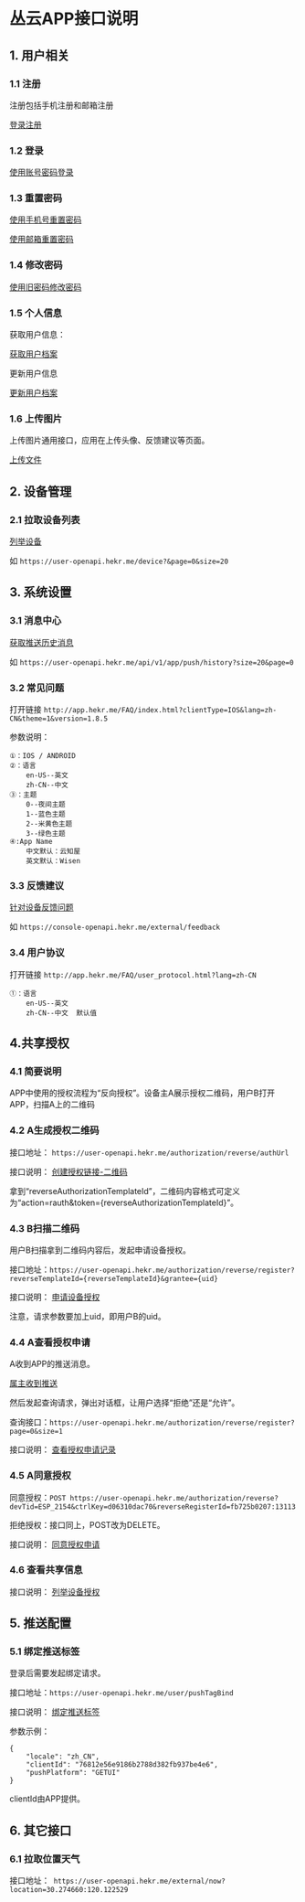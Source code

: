 # 丛云APP接口说明



## 1. 用户相关

### 1.1 注册

注册包括手机注册和邮箱注册

[登录注册](http://docs.hekr.me/v4/%E4%BA%91%E7%AB%AFAPI/%E7%99%BB%E5%BD%95%E6%B3%A8%E5%86%8C/)

### 1.2 登录

[使用账号密码登录](http://docs.hekr.me/v4/%E4%BA%91%E7%AB%AFAPI/%E7%99%BB%E5%BD%95%E6%B3%A8%E5%86%8C/#%E4%BD%BF%E7%94%A8%E8%B4%A6%E5%8F%B7%E5%AF%86%E7%A0%81%E7%99%BB%E5%BD%95)

### 1.3 重置密码

[使用手机号重置密码](http://docs.hekr.me/v4/%E4%BA%91%E7%AB%AFAPI/%E7%99%BB%E5%BD%95%E6%B3%A8%E5%86%8C/#%E4%BD%BF%E7%94%A8%E6%89%8B%E6%9C%BA%E5%8F%B7%E9%87%8D%E7%BD%AE%E5%AF%86%E7%A0%81)

[使用邮箱重置密码](http://docs.hekr.me/v4/%E4%BA%91%E7%AB%AFAPI/%E7%99%BB%E5%BD%95%E6%B3%A8%E5%86%8C/#%E4%BD%BF%E7%94%A8%E9%82%AE%E7%AE%B1%E9%87%8D%E7%BD%AE%E5%AF%86%E7%A0%81)

### 1.4 修改密码

[使用旧密码修改密码](http://docs.hekr.me/v4/%E4%BA%91%E7%AB%AFAPI/%E7%99%BB%E5%BD%95%E6%B3%A8%E5%86%8C/#%E4%BD%BF%E7%94%A8%E6%97%A7%E5%AF%86%E7%A0%81%E4%BF%AE%E6%94%B9%E5%AF%86%E7%A0%81)

### 1.5 个人信息

获取用户信息：

[获取用户档案](http://docs.hekr.me/v4/%E4%BA%91%E7%AB%AFAPI/%E7%94%A8%E6%88%B7API/#%E8%8E%B7%E5%8F%96%E7%94%A8%E6%88%B7%E6%A1%A3%E6%A1%88)

更新用户信息

[更新用户档案](http://docs.hekr.me/v4/%E4%BA%91%E7%AB%AFAPI/%E7%94%A8%E6%88%B7API/#%E6%9B%B4%E6%96%B0%E7%94%A8%E6%88%B7%E6%A1%A3%E6%A1%88)

### 1.6 上传图片

上传图片通用接口，应用在上传头像、反馈建议等页面。

[上传文件](http://docs.hekr.me/v4/%E4%BA%91%E7%AB%AFAPI/%E6%96%87%E4%BB%B6%E5%AD%98%E5%82%A8/#%E4%B8%8A%E4%BC%A0%E6%96%87%E4%BB%B6)

## 2. 设备管理

### 2.1 拉取设备列表

[列举设备](http://docs.hekr.me/v4/%E4%BA%91%E7%AB%AFAPI/%E8%AE%BE%E5%A4%87%E7%AE%A1%E7%90%86/#%E5%88%97%E4%B8%BE%E8%AE%BE%E5%A4%87)

如 ` https://user-openapi.hekr.me/device?&page=0&size=20 `

## 3. 系统设置

### 3.1 消息中心

[获取推送历史消息](http://docs.hekr.me/v4/%E4%BA%91%E7%AB%AFAPI/%E7%94%A8%E6%88%B7API/#%E8%8E%B7%E5%8F%96%E6%8E%A8%E9%80%81%E5%8E%86%E5%8F%B2%E6%B6%88%E6%81%AF)


如  `https://user-openapi.hekr.me/api/v1/app/push/history?size=20&page=0 `

### 3.2 常见问题

打开链接  `http://app.hekr.me/FAQ/index.html?clientType=IOS&lang=zh-CN&theme=1&version=1.8.5 `

参数说明：

```
①：IOS / ANDROID  
②：语言
    en-US--英文    
    zh-CN--中文    
③：主题
    0--夜间主题    
    1--蓝色主题    
    2--米黄色主题  
    3--绿色主题
④:App Name
    中文默认：云知屋
    英文默认：Wisen
```



### 3.3 反馈建议

[针对设备反馈问题](http://docs.hekr.me/v4/%E4%BA%91%E7%AB%AFAPI/%E4%BC%81%E4%B8%9AAPI/#%E9%92%88%E5%AF%B9%E8%AE%BE%E5%A4%87%E5%8F%8D%E9%A6%88%E9%97%AE%E9%A2%98)


如 ` https://console-openapi.hekr.me/external/feedback `

### 3.4 用户协议

打开链接  `http://app.hekr.me/FAQ/user_protocol.html?lang=zh-CN` 

```
①：语言    
    en-US--英文    
    zh-CN--中文  默认值   

```



## 4.共享授权

### 4.1 简要说明

APP中使用的授权流程为“反向授权”。设备主A展示授权二维码，用户B打开APP，扫描A上的二维码

### 4.2 A生成授权二维码

接口地址： ` https://user-openapi.hekr.me/authorization/reverse/authUrl `

接口说明：
[创建授权链接-二维码](http://docs.hekr.me/v4/%E4%BA%91%E7%AB%AFAPI/%E8%AE%BE%E5%A4%87%E6%8E%88%E6%9D%83/#%E5%88%9B%E5%BB%BA%E6%8E%88%E6%9D%83%E9%93%BE%E6%8E%A5%E4%BA%8C%E7%BB%B4%E7%A0%81)


拿到“reverseAuthorizationTemplateId”，二维码内容格式可定义为“action=rauth&token={reverseAuthorizationTemplateId}”。

### 4.3 B扫描二维码

用户B扫描拿到二维码内容后，发起申请设备授权。

接口地址：`https://user-openapi.hekr.me/authorization/reverse/register?reverseTemplateId={reverseTemplateId}&grantee={uid} `

接口说明：
[申请设备授权](http://docs.hekr.me/v4/%E4%BA%91%E7%AB%AFAPI/%E8%AE%BE%E5%A4%87%E6%8E%88%E6%9D%83/#%E7%94%B3%E8%AF%B7%E8%AE%BE%E5%A4%87%E6%8E%88%E6%9D%83)

注意，请求参数要加上uid，即用户B的uid。

### 4.4 A查看授权申请

A收到APP的推送消息。

[属主收到推送](http://docs.hekr.me/v4/%E4%BA%91%E7%AB%AFAPI/%E6%8E%A8%E9%80%81%E6%B6%88%E6%81%AF/#%E7%94%B3%E8%AF%B7%E7%94%A8%E6%88%B7%E6%89%AB%E6%8F%8F%E6%8E%88%E6%9D%83%E7%A0%81%E5%B1%9E%E4%B8%BB%E6%94%B6%E5%88%B0%E6%8E%A8%E9%80%81)


然后发起查询请求，弹出对话框，让用户选择“拒绝”还是“允许”。

查询接口：`https://user-openapi.hekr.me/authorization/reverse/register?page=0&size=1  `

接口说明：
[查看授权申请记录](http://docs.hekr.me/v4/%E4%BA%91%E7%AB%AFAPI/%E8%AE%BE%E5%A4%87%E6%8E%88%E6%9D%83/#%E6%9F%A5%E7%9C%8B%E6%8E%88%E6%9D%83%E7%94%B3%E8%AF%B7%E8%AE%B0%E5%BD%95)

### 4.5 A同意授权

同意授权：` POST https://user-openapi.hekr.me/authorization/reverse?devTid=ESP_2154&ctrlKey=d06310dac70&reverseRegisterId=fb725b0207:13113 `

拒绝授权：接口同上，POST改为DELETE。

接口说明：
[同意授权申请](http://docs.hekr.me/v4/%E4%BA%91%E7%AB%AFAPI/%E8%AE%BE%E5%A4%87%E6%8E%88%E6%9D%83/#%E5%90%8C%E6%84%8F%E6%8E%88%E6%9D%83%E7%94%B3%E8%AF%B7)


### 4.6 查看共享信息

接口说明：
[列举设备授权](http://docs.hekr.me/v4/%E4%BA%91%E7%AB%AFAPI/%E8%AE%BE%E5%A4%87%E6%8E%88%E6%9D%83/#%E5%88%97%E4%B8%BE%E8%AE%BE%E5%A4%87%E6%8E%88%E6%9D%83)


## 5. 推送配置

### 5.1 绑定推送标签

登录后需要发起绑定请求。

接口地址：`https://user-openapi.hekr.me/user/pushTagBind `

接口说明：
[绑定推送标签](http://docs.hekr.me/v4/%E4%BA%91%E7%AB%AFAPI/%E7%94%A8%E6%88%B7API/#%E7%BB%91%E5%AE%9A%E6%8E%A8%E9%80%81%E6%A0%87%E7%AD%BE%E9%80%90%E4%B8%AA%E7%BB%91%E5%AE%9A)

参数示例：

```
{
	"locale": "zh_CN",
	"clientId": "76812e56e9186b2788d382fb937be4e6",
	"pushPlatform": "GETUI"
}
```

clientId由APP提供。

## 6. 其它接口

### 6.1 拉取位置天气

接口地址：` https://user-openapi.hekr.me/external/now?location=30.274660:120.122529`